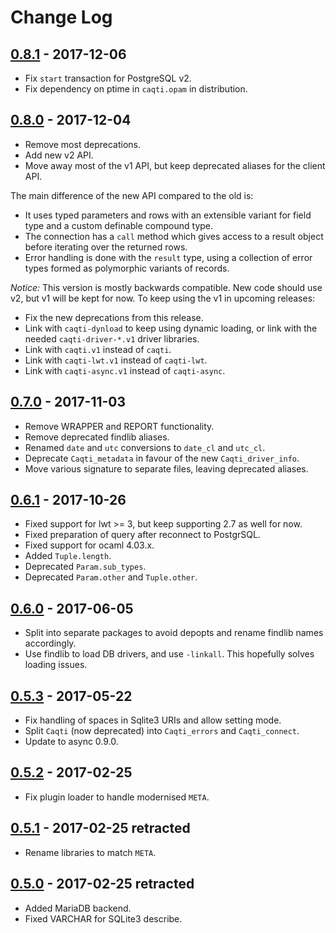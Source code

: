 # Change Log

## [0.8.1] - 2017-12-06

- Fix `start` transaction for PostgreSQL v2.
- Fix dependency on ptime in `caqti.opam` in distribution.

## [0.8.0] - 2017-12-04

- Remove most deprecations.
- Add new v2 API.
- Move away most of the v1 API, but keep deprecated aliases for the client
  API.

The main difference of the new API compared to the old is:

- It uses typed parameters and rows with an extensible variant for field
  type and a custom definable compound type.
- The connection has a `call` method which gives access to a result object
  before iterating over the returned rows.
- Error handling is done with the `result` type, using a collection of error
  types formed as polymorphic variants of records.

*Notice:* This version is mostly backwards compatible.  New code should use
v2, but v1 will be kept for now.  To keep using the v1 in upcoming releases:

- Fix the new deprecations from this release.
- Link with `caqti-dynload` to keep using dynamic loading, or link with the
  needed `caqti-driver-*.v1` driver libraries.
- Link with `caqti.v1` instead of `caqti`.
- Link with `caqti-lwt.v1` instead of `caqti-lwt`.
- Link with `caqti-async.v1` instead of `caqti-async`.

## [0.7.0] - 2017-11-03

- Remove WRAPPER and REPORT functionality.
- Remove deprecated findlib aliases.
- Renamed `date` and `utc` conversions to `date_cl` and `utc_cl`.
- Deprecate `Caqti_metadata` in favour of the new `Caqti_driver_info`.
- Move various signature to separate files, leaving deprecated aliases.

## [0.6.1] - 2017-10-26

- Fixed support for lwt >= 3, but keep supporting 2.7 as well for now.
- Fixed preparation of query after reconnect to PostgrSQL.
- Fixed support for ocaml 4.03.x.
- Added `Tuple.length`.
- Deprecated `Param.sub_types`.
- Deprecated `Param.other` and `Tuple.other`.

## [0.6.0] - 2017-06-05

- Split into separate packages to avoid depopts and rename findlib names
  accordingly.
- Use findlib to load DB drivers, and use `-linkall`. This hopefully solves
  loading issues.

## [0.5.3] - 2017-05-22

- Fix handling of spaces in Sqlite3 URIs and allow setting mode.
- Split `Caqti` (now deprecated) into `Caqti_errors` and `Caqti_connect`.
- Update to async 0.9.0.

## [0.5.2] - 2017-02-25

- Fix plugin loader to handle modernised `META`.

## [0.5.1] - 2017-02-25 retracted

- Rename libraries to match `META`.

## [0.5.0] - 2017-02-25 retracted

- Added MariaDB backend.
- Fixed VARCHAR for SQLite3 describe.

[0.8.1]: https://github.com/paurkedal/ocaml-caqti/compare/v0.8.0...v0.8.1
[0.8.0]: https://github.com/paurkedal/ocaml-caqti/compare/v0.7.0...v0.8.0
[0.7.0]: https://github.com/paurkedal/ocaml-caqti/compare/v0.6.1...v0.7.0
[0.6.1]: https://github.com/paurkedal/ocaml-caqti/compare/v0.6.0...v0.6.1
[0.6.0]: https://github.com/paurkedal/ocaml-caqti/compare/v0.5.3...v0.6.0
[0.5.3]: https://github.com/paurkedal/ocaml-caqti/compare/v0.5.2...v0.5.3
[0.5.2]: https://github.com/paurkedal/ocaml-caqti/compare/v0.5.1...v0.5.2
[0.5.1]: https://github.com/paurkedal/ocaml-caqti/compare/v0.5.0...v0.5.1
[0.5.0]: https://github.com/paurkedal/ocaml-caqti/compare/v0.4.0...v0.5.0
